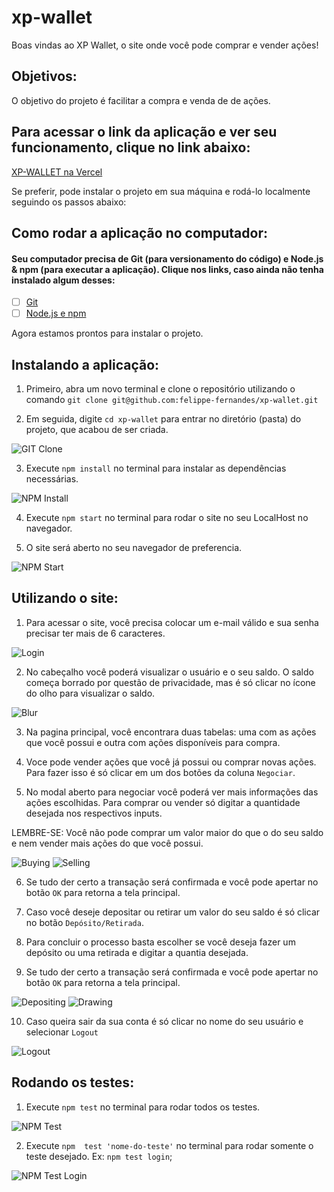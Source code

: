 # xp-wallet
Boas vindas ao XP Wallet, o site onde você pode comprar e vender ações!

## Objetivos:

O objetivo do projeto é facilitar a compra e venda de de ações.

## Para acessar o link da aplicação e ver seu funcionamento, clique no link abaixo:
[XP-WALLET na Vercel](https://xp-felippe-fernandes.vercel.app/)

Se preferir, pode instalar o projeto em sua máquina e rodá-lo localmente seguindo os passos abaixo:

## Como rodar a aplicação no computador:

#### Seu computador precisa de Git (para versionamento do código) e Node.js & npm (para executar a aplicação). Clique nos links, caso ainda não tenha instalado algum desses:

 - [ ] [Git](https://git-scm.com/book/en/v2/Getting-Started-Installing-Git)
 - [ ] [Node.js e npm](https://docs.npmjs.com/downloading-and-installing-node-js-and-npm)

Agora estamos prontos para instalar o projeto.

## Instalando a aplicação:

1. Primeiro, abra um novo terminal e clone o repositório utilizando o comando 
`git clone git@github.com:felippe-fernandes/xp-wallet.git`

2. Em seguida, digite `cd xp-wallet` para entrar no diretório (pasta) do projeto, que acabou de ser criada.

![GIT Clone](./src/gifs/Aplica%C3%A7%C3%A3o/GitClone.gif)

3. Execute `npm install` no terminal para instalar as dependências necessárias.

![NPM Install](./src/gifs/Aplica%C3%A7%C3%A3o/NpmInstall.gif)

4. Execute `npm start` no terminal para rodar o site no seu LocalHost no navegador.

5. O site será aberto no seu navegador de preferencia.

![NPM Start](./src/gifs/Aplica%C3%A7%C3%A3o/NpmStart.gif)

## Utilizando o site:

1. Para acessar o site, você precisa colocar um e-mail válido e sua senha precisar ter mais de 6 caracteres.

![Login](./src/gifs/Site/Login.gif)

2. No cabeçalho você poderá visualizar o usuário e o seu saldo. O saldo começa borrado por questão de privacidade, mas é só clicar no ícone do olho para visualizar o saldo.

![Blur](./src/gifs/Site/BlurBalance.gif)

3. Na pagina principal, você encontrara duas tabelas: uma com as ações que você possui e outra com ações disponíveis para compra.

4. Voce pode vender ações que você já possui ou comprar novas ações. Para fazer isso é só clicar em um dos botões da coluna `Negociar`.

5. No modal aberto para negociar você poderá ver mais informações das ações escolhidas. Para comprar ou vender só digitar a quantidade desejada nos respectivos inputs. 

LEMBRE-SE: Você não pode comprar um valor maior do que o do seu saldo e nem vender mais ações do que você possui.

![Buying](./src/gifs/Site/BuyingStocks.gif)
![Selling](./src/gifs/Site/SellingStocks.gif)

6. Se tudo der certo a transação será confirmada e você pode apertar no botão `OK` para retorna a tela principal.

7. Caso você deseje depositar ou retirar um valor do seu saldo é só clicar no botão `Depósito/Retirada`.

8. Para concluir o processo basta escolher se você deseja fazer um depósito ou uma retirada e digitar a quantia desejada.

9. Se tudo der certo a transação será confirmada e você pode apertar no botão `OK` para retorna a tela principal.

![Depositing](./src/gifs/Site/Depositing.gif)
![Drawing](./src/gifs/Site/Drawing.gif)

10. Caso queira sair da sua conta é só clicar no nome do seu usuário e selecionar `Logout`

![Logout](./src/gifs/Site/Logout.gif)

## Rodando os testes:

1. Execute `npm test` no terminal para rodar todos os testes.

![NPM Test](./src/gifs/Testes/NpmTest.gif)

2. Execute `npm  test 'nome-do-teste'` no terminal para rodar somente o teste desejado. Ex: `npm test login`;

![NPM Test Login](./src/gifs/Testes/NpmTestLogin.gif)